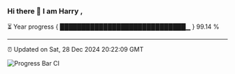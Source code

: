 ### Hi there 👋 I am Harry , 

⏳ Year progress { █████████████████████████████▁ } 99.14 %

---

⏰ Updated on Sat, 28 Dec 2024 20:22:09 GMT

![Progress Bar CI](https://github.com/duykhang68/duykhang68/workflows/Progress%20Bar%20CI/badge.svg)

